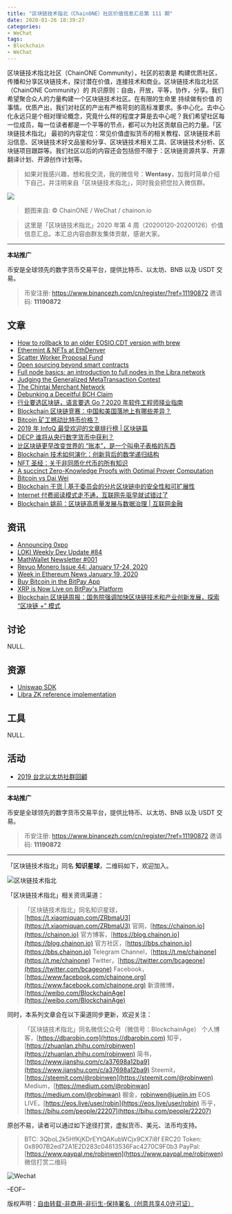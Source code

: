 ```yaml
---
title: "区块链技术指北（ChainONE）社区价值信息汇总第 111 期"
date: 2020-01-26 18:39:27
categories:
- WeChat
tags:
- Blockchain
- WeChat
---
```

区块链技术指北社区（ChainONE Community），社区的初衷是 构建优质社区，传播和分享区块链技术，探讨潜在价值，连接技术和商业。区块链技术指北社区（ChainONE Community）的 共识原则：自由，开放，平等，协作，分享。我们希望聚合众人的力量构建一个区块链技术社区。在有限的生命里 持续做有价值 的事情。优质产出，我们对社区的产出有严格苛刻的高标准要求。多中心化。去中心化永远只是个相对理论概念，究竟什么样的程度才算是去中心呢？我们希望社区每一位成员，每一位读者都是一个平等的节点，都可以为社区贡献自己的力量。「区块链技术指北」 最初的内容定位：常见价值虚拟货币的相关教程、区块链技术前沿信息、区块链技术好文品鉴和分享、区块链技术相关工具、区块链技术分析、区块链项目跟踪等。我们社区以后的内容还会包括但不限于：区块链资源共享、开源翻译计划、开源创作计划等。
<!-- more -->

> 如果对我感兴趣，想和我交流，我的微信号：**Wentasy**，加我时简单介绍下自己，并注明来自「区块链技术指北」，同时我会把您拉入微信群。

![](https://cdn.dbarobin.com/EFxCQjC.png)

> 题图来自: © ChainONE / WeChat / chainon.io

> 这里是「区块链技术指北」2020 年第 4 周（20200120-20200126）价值信息汇总。本汇总内容由群友集体贡献，感谢大家。

***

**本站推广**

币安是全球领先的数字货币交易平台，提供比特币、以太坊、BNB 以及 USDT 交易。

> 币安注册: https://www.binancezh.com/cn/register/?ref=11190872
> 邀请码: **11190872**

## 文章

* [How to rollback to an older EOSIO.CDT version with brew](https://bbs.chainon.io/d/5135)
* [Ethermint & NFTs at EthDenver](https://bbs.chainon.io/d/5136)
* [Scatter Worker Proposal Fund](https://bbs.chainon.io/d/5137)
* [Open sourcing beyond smart contracts](https://bbs.chainon.io/d/5138)
* [Full node basics: an introduction to full nodes in the Libra network](https://bbs.chainon.io/d/5139)
* [Judging the Generalized MetaTransaction Contest](https://bbs.chainon.io/d/5142)
* [The Chintai Merchant Network](https://bbs.chainon.io/d/5144)
* [Debunking a Deceitful BCH Claim](https://bbs.chainon.io/d/5145)
* [行业要选区块链，语言要选 Go？2020 年软件工程师择业指南](https://bbs.chainon.io/d/5150)
* [Blockchain 区块链竞赛：中国和美国落地上有哪些差异？](https://bbs.chainon.io/d/5151)
* [Bitcoin 矿工撼动比特币价格？](https://bbs.chainon.io/d/5152)
* [2019 年 InfoQ 最受欢迎的文章排行榜 | 区块链篇](https://bbs.chainon.io/d/5153)
* [DECP 谁将从央行数字货币中获利？](https://bbs.chainon.io/d/5155)
* [比区块链更早改变世界的 “账本”，是一个叫电子表格的东西](https://bbs.chainon.io/d/5157)
* [Blockchain 技术如何演化：创新背后的数学递归结构](https://bbs.chainon.io/d/5158)
* [NFT 圣经：关于非同质化代币的所有知识](https://bbs.chainon.io/d/5159)
* [A succinct Zero-Knowledge Proofs with Optimal Prover Computation](https://bbs.chainon.io/d/5160)
* [Bitcoin vs Dai Wei](https://bbs.chainon.io/d/5162)
* [Blockchain 干货 | 基于委员会的分片区块链中的安全性和可扩展性](https://bbs.chainon.io/d/5163)
* [Internet 付费阅读模式走不通，互联网先驱早就试错过了](https://bbs.chainon.io/d/5164)
* [Blockchain 姚前：区块链高质量发展与数据治理 | 互联网金融](https://bbs.chainon.io/d/5165)

## 资讯

* [Announcing 0xpo](https://bbs.chainon.io/d/5134)
* [LOKI Weekly Dev Update #84](https://bbs.chainon.io/d/5140)
* [MathWallet Newsletter #001](https://bbs.chainon.io/d/5141)
* [Revuo Monero Issue 44: January 17-24, 2020](https://bbs.chainon.io/d/5143)
* [Week in Ethereum News January 19, 2020](https://bbs.chainon.io/d/5147)
* [Buy Bitcoin in the BitPay App](https://bbs.chainon.io/d/5148)
* [XRP is Now Live on BitPay's Platform](https://bbs.chainon.io/d/5149)
* [Blockchain 区块链周报：国务院强调加快区块链技术和产业创新发展，探索 “区块链 +” 模式](https://bbs.chainon.io/d/5154)

## 讨论

NULL.

## 资源

* [Uniswap SDK](https://bbs.chainon.io/d/5156)
* [Libra ZK reference implementation](https://bbs.chainon.io/d/5161)

## 工具

NULL.

## 活动

* [2019 台北以太坊社群回顧](https://bbs.chainon.io/d/5146)

***

**本站推广**

币安是全球领先的数字货币交易平台，提供比特币、以太坊、BNB 以及 USDT 交易。

> 币安注册: https://www.binancezh.com/cn/register/?ref=11190872
> 邀请码: **11190872**

***

「区块链技术指北」同名 **知识星球**，二维码如下，欢迎加入。

![区块链技术指北](https://cdn.dbarobin.com/3YzonTR.png)

「区块链技术指北」相关资讯渠道：

> 「区块链技术指北」同名知识星球，[https://t.xiaomiquan.com/ZRbmaU3](https://t.xiaomiquan.com/ZRbmaU3)
> 官网，[https://chainon.io](https://chainon.io)
> 官方博客，[https://blog.chainon.io](https://blog.chainon.io)
> 官方社区，[https://bbs.chainon.io](https://bbs.chainon.io)
> Telegram Channel，[https://t.me/chainone](https://t.me/chainone)
> Twitter，[https://twitter.com/bcageone](https://twitter.com/bcageone)
> Facebook，[https://www.facebook.com/chainone.org](https://www.facebook.com/chainone.org)
> 新浪微博，[https://weibo.com/BlockchainAge](https://weibo.com/BlockchainAge)

同时，本系列文章会在以下渠道同步更新，欢迎关注：

> 「区块链技术指北」同名微信公众号（微信号：BlockchainAge）
> 个人博客，[https://dbarobin.com](https://dbarobin.com)
> 知乎，[https://zhuanlan.zhihu.com/robinwen](https://zhuanlan.zhihu.com/robinwen)
> 简书，[https://www.jianshu.com/c/a37698a12ba9](https://www.jianshu.com/c/a37698a12ba9)
> Steemit，[https://steemit.com/@robinwen](https://steemit.com/@robinwen)
> Medium，[https://medium.com/@robinwan](https://medium.com/@robinwan)
> 掘金，[robinwen@juejin.im](https://juejin.im/user/5673ccae60b2260ee435f89a/posts)
> EOS LIVE，[https://eos.live/user/robin](https://eos.live/user/robin)
> 币乎，[https://bihu.com/people/22207](https://bihu.com/people/22207)

原创不易，读者可以通过如下途径打赏，虚拟货币、美元、法币均支持。

> BTC: 3QboL2k5HfKjKDrEYtQAKubWCjx9CX7i8f
> ERC20 Token: 0x8907B2ed72A1E2D283c04613536Fac4270C9F0b3
> PayPal: [https://www.paypal.me/robinwen](https://www.paypal.me/robinwen)
> 微信打赏二维码

![Wechat](https://cdn.dbarobin.com/SzoNl5b.jpg)

–EOF–

版权声明：[自由转载-非商用-非衍生-保持署名（创意共享4.0许可证）](http://creativecommons.org/licenses/by-nc-nd/4.0/deed.zh)
